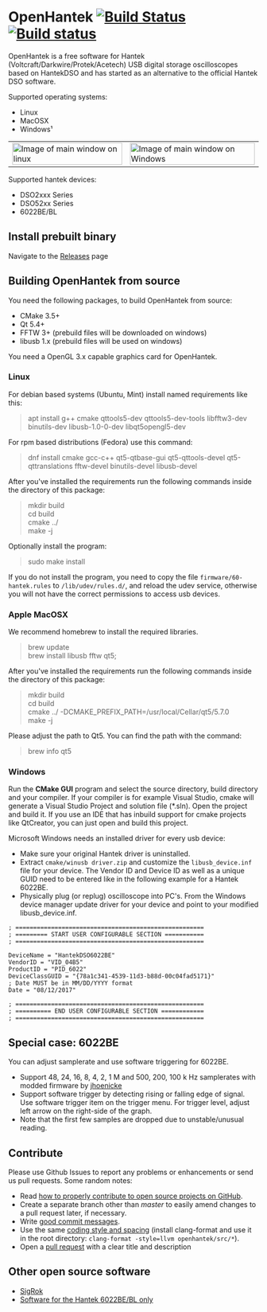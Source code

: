# OpenHantek [![Build Status](https://travis-ci.org/OpenHantek/openhantek.svg?branch=master)](https://travis-ci.org/OpenHantek/openhantek) [![Build status](https://ci.appveyor.com/api/projects/status/9w4rd5r04ufqafr4/branch/master?svg=true)](https://ci.appveyor.com/project/davidgraeff/openhantek/branch/master)
OpenHantek is a free software for Hantek (Voltcraft/Darkwire/Protek/Acetech) USB digital storage oscilloscopes based on HantekDSO and has started as an alternative to the official Hantek DSO software.

Supported operating systems:
* Linux
* MacOSX
* Windows¹

<table><tr>
    <td> <img alt="Image of main window on linux" width="100%" src="doc/screenshot_mainwindow.png"> </td>
    <td> <img alt="Image of main window on Windows" width="100%" src="doc/screenshot_mainwindow_win.png"> </td>
</tr></table>

Supported hantek devices:
* DSO2xxx Series
* DSO52xx Series
* 6022BE/BL

## Install prebuilt binary
Navigate to the [Releases](https://github.com/OpenHantek/openhantek/releases) page 

## Building OpenHantek from source
You need the following packages, to build OpenHantek from source:
* CMake 3.5+
* Qt 5.4+
* FFTW 3+ (prebuild files will be downloaded on windows)
* libusb 1.x (prebuild files will be used on windows)

You need a OpenGL 3.x capable graphics card for OpenHantek.

### Linux
For debian based systems (Ubuntu, Mint) install named requirements like this:
> apt install g++ cmake qttools5-dev qttools5-dev-tools libfftw3-dev binutils-dev libusb-1.0-0-dev libqt5opengl5-dev

For rpm based distributions (Fedora) use this command:
> dnf install cmake gcc-c++ qt5-qtbase-gui qt5-qttools-devel qt5-qttranslations fftw-devel binutils-devel libusb-devel

After you've installed the requirements run the following commands inside the directory of this package:
> mkdir build <br>
> cd build <br>
> cmake ../ <br>
> make -j

Optionally install the program:

> sudo make install

If you do not install the program, you need to copy the file `firmware/60-hantek.rules` to `/lib/udev/rules.d/`,
and reload the udev service, otherwise you will not have the correct permissions to access usb devices.

### Apple MacOSX
We recommend homebrew to install the required libraries.
> brew update <br>
> brew install libusb fftw qt5;

After you've installed the requirements run the following commands inside the directory of this package:
> mkdir build <br>
> cd build <br>
> cmake ../ -DCMAKE_PREFIX_PATH=/usr/local/Cellar/qt5/5.7.0 <br>
> make -j

Please adjust the path to Qt5. You can find the path with the command:
> brew info qt5

### Windows

Run the **CMake GUI** program and select the source directory, build directory and your compiler.
If your compiler is for example Visual Studio, cmake will generate a Visual Studio Project and solution file (\*.sln).
Open the project and build it. If you use an IDE that has inbuild support for cmake projects like QtCreator,
you can just open and build this project.

Microsoft Windows needs an installed driver for every usb device:

* Make sure your original Hantek driver is uninstalled.
* Extract `cmake/winusb driver.zip` and customize the `libusb_device.inf` file for your device. The Vendor ID and Device ID as well as a unique GUID need to be entered like in the following example for a Hantek 6022BE.
* Physically plug (or replug) oscilloscope into PC's. From the Windows device manager update driver for your device and point to your modified libusb_device.inf.

````
; =====================================================
; ========= START USER CONFIGURABLE SECTION ===========
; =====================================================

DeviceName = "HantekDSO6022BE"
VendorID = "VID_04B5"
ProductID = "PID_6022"
DeviceClassGUID = "{78a1c341-4539-11d3-b88d-00c04fad5171}"
; Date MUST be in MM/DD/YYYY format
Date = "08/12/2017"

; =====================================================
; ========== END USER CONFIGURABLE SECTION ============
; =====================================================
````

## Special case: 6022BE
You can adjust samplerate and use software triggering for 6022BE.
   - Support 48, 24, 16, 8, 4, 2, 1 M and 500, 200, 100 k Hz samplerates with modded firmware by [jhoenicke](https://github.com/rpcope1/Hantek6022API) 
   - Support software trigger by detecting rising or falling edge of signal.
     Use software trigger item on the trigger menu. For trigger level, adjust left arrow on the right-side of the graph.
   - Note that the first few samples are dropped due to unstable/unusual reading.

## Contribute
Please use Github Issues to report any problems or enhancements or send us pull requests. Some random notes:
   - Read [how to properly contribute to open source projects on GitHub][10].
   - Create a separate branch other than *master* to easily amend changes to a pull request later, if necessary.
   - Write [good commit messages][11].
   - Use the same [coding style and spacing][13]
     (install clang-format and use it in the root directory: `clang-format -style=llvm openhantek/src/*`).
   - Open a [pull request][12] with a clear title and description
     
[10]: http://gun.io/blog/how-to-github-fork-branch-and-pull-request
[11]: http://tbaggery.com/2008/04/19/a-note-about-git-commit-messages.html
[12]: https://help.github.com/articles/using-pull-requests
[13]: http://llvm.org/docs/CodingStandards.html

## Other open source software
* [SigRok](http://www.sigrok.org)
* [Software for the Hantek 6022BE/BL only](http://pididu.com/wordpress/basicscope/)
